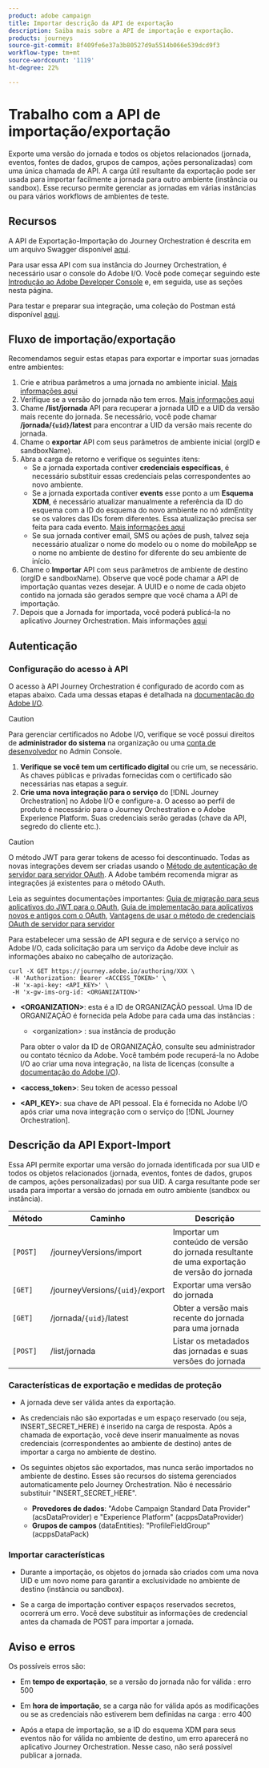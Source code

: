 ```yaml
---
product: adobe campaign
title: Importar descrição da API de exportação
description: Saiba mais sobre a API de importação e exportação.
products: journeys
source-git-commit: 8f409fe6e37a3b80527d9a5514b066e539dcd9f3
workflow-type: tm+mt
source-wordcount: '1119'
ht-degree: 22%

---
```



# Trabalho com a API de importação/exportação

Exporte uma versão do jornada e todos os objetos relacionados (jornada, eventos, fontes de dados, grupos de campos, ações personalizadas) com uma única chamada de API. A carga útil resultante da exportação pode ser usada para importar facilmente a jornada para outro ambiente (instância ou sandbox).
Esse recurso permite gerenciar as jornadas em várias instâncias ou para vários workflows de ambientes de teste.


## Recursos

A API de Exportação-Importação do Journey Orchestration é descrita em um arquivo Swagger disponível [aqui](https://adobedocs.github.io/JourneyAPI/docs/).

Para usar essa API com sua instância do Journey Orchestration, é necessário usar o console do Adobe I/O. Você pode começar seguindo este [Introdução ao Adobe Developer Console](https://www.adobe.io/apis/experienceplatform/console/docs.html#!AdobeDocs/adobeio-console/master/getting-started.md) e, em seguida, use as seções nesta página.

Para testar e preparar sua integração, uma coleção do Postman está disponível [aqui](https://raw.githubusercontent.com/AdobeDocs/JourneyAPI/master/postman-collections/Journey-Orchestration_Export-import-API_postman-collection.json).


## Fluxo de importação/exportação

Recomendamos seguir estas etapas para exportar e importar suas jornadas entre ambientes:

1. Crie e atribua parâmetros a uma jornada no ambiente inicial. [Mais informações aqui](https://experienceleague.adobe.com/docs/journeys/using/building-journeys/about-journey-building/journey.html)
1. Verifique se a versão do jornada não tem erros. [Mais informações aqui](https://experienceleague.adobe.com/docs/journeys/using/building-journeys/testing-the-journey.html)
1. Chame **/list/jornada** API para recuperar a jornada UID e a UID da versão mais recente do jornada. Se necessário, você pode chamar **/jornada/`{uid}`/latest** para encontrar a UID da versão mais recente do jornada.
1. Chame o **exportar** API com seus parâmetros de ambiente inicial (orgID e sandboxName).
1. Abra a carga de retorno e verifique os seguintes itens:
   * Se a jornada exportada contiver **credenciais específicas**, é necessário substituir essas credenciais pelas correspondentes ao novo ambiente.
   * Se a jornada exportada contiver **events** esse ponto a um **Esquema XDM**, é necessário atualizar manualmente a referência da ID do esquema com a ID do esquema do novo ambiente no nó xdmEntity se os valores das IDs forem diferentes. Essa atualização precisa ser feita para cada evento. [Mais informações aqui](https://experienceleague.adobe.com/docs/journeys/using/events-journeys/experience-event-schema.html)
   * Se sua jornada contiver email, SMS ou ações de push, talvez seja necessário atualizar o nome do modelo ou o nome do mobileApp se o nome no ambiente de destino for diferente do seu ambiente de início.
1. Chame o **Importar** API com seus parâmetros de ambiente de destino (orgID e sandboxName). Observe que você pode chamar a API de importação quantas vezes desejar. A UUID e o nome de cada objeto contido na jornada são gerados sempre que você chama a API de importação.
1. Depois que a Jornada for importada, você poderá publicá-la no aplicativo Journey Orchestration. Mais informações [aqui](https://experienceleague.adobe.com/docs/journeys/using/building-journeys/publishing-the-journey.html)


## Autenticação

### Configuração do acesso à API

O acesso à API Journey Orchestration é configurado de acordo com as etapas abaixo. Cada uma dessas etapas é detalhada na [documentação do Adobe I/O](https://www.adobe.io/authentication/auth-methods.html#!AdobeDocs/adobeio-auth/master/AuthenticationOverview/ServiceAccountIntegration.md).

>[!CAUTION]
>
>Para gerenciar certificados no Adobe I/O, verifique se você possui direitos de <b>administrador do sistema</b> na organização ou uma [conta de desenvolvedor](https://helpx.adobe.com/br/enterprise/using/manage-developers.html) no Admin Console.

1. **Verifique se você tem um certificado digital** ou crie um, se necessário. As chaves públicas e privadas fornecidas com o certificado são necessárias nas etapas a seguir.
1. **Crie uma nova integração para o serviço** do [!DNL Journey Orchestration] no Adobe I/O e configure-a. O acesso ao perfil de produto é necessário para o Journey Orchestration e o Adobe Experience Platform. Suas credenciais serão geradas (chave da API, segredo do cliente etc.).

>[!CAUTION]
>
>O método JWT para gerar tokens de acesso foi descontinuado. Todas as novas integrações devem ser criadas usando o [Método de autenticação de servidor para servidor OAuth](https://experienceleague.adobe.com/docs/experience-platform/landing/platform-apis/api-authentication.html#select-oauth-server-to-server). A Adobe também recomenda migrar as integrações já existentes para o método OAuth.
>
>Leia as seguintes documentações importantes:
>[Guia de migração para seus aplicativos do JWT para o OAuth](https://developer.adobe.com/developer-console/docs/guides/authentication/ServerToServerAuthentication/migration/),
>[Guia de implementação para aplicativos novos e antigos com o OAuth](https://developer.adobe.com/developer-console/docs/guides/authentication/ServerToServerAuthentication/implementation/),
>[Vantagens de usar o método de credenciais OAuth de servidor para servidor](https://developer.adobe.com/developer-console/docs/guides/authentication/ServerToServerAuthentication/migration/#why-oauth-server-to-server-credentials)


Para estabelecer uma sessão de API segura e de serviço a serviço no Adobe I/O, cada solicitação para um serviço da Adobe deve incluir as informações abaixo no cabeçalho de autorização.

```
curl -X GET https://journey.adobe.io/authoring/XXX \
 -H 'Authorization: Bearer <ACCESS_TOKEN>' \
 -H 'x-api-key: <API_KEY>' \
 -H 'x-gw-ims-org-id: <ORGANIZATION>'
```

* **&lt;ORGANIZATION>**: esta é a ID de ORGANIZAÇÃO pessoal. Uma ID de ORGANIZAÇÃO é fornecida pela Adobe para cada uma das instâncias :

   * &lt;organization> : sua instância de produção

  Para obter o valor da ID de ORGANIZAÇÃO, consulte seu administrador ou contato técnico da Adobe. Você também pode recuperá-la no Adobe I/O ao criar uma nova integração, na lista de licenças (consulte a [documentação do Adobe I/O](https://www.adobe.io/authentication.html)).

* **&lt;access_token>**: Seu token de acesso pessoal

* **&lt;API_KEY>**: sua chave de API pessoal. Ela é fornecida no Adobe I/O após criar uma nova integração com o serviço do [!DNL Journey Orchestration].



## Descrição da API Export-Import

Essa API permite exportar uma versão do jornada identificada por sua UID e todos os objetos relacionados (jornada, eventos, fontes de dados, grupos de campos, ações personalizadas) por sua UID.
A carga resultante pode ser usada para importar a versão do jornada em outro ambiente (sandbox ou instância).

| Método | Caminho | Descrição |
|---|---|---|
| `[POST]` | /journeyVersions/import | Importar um conteúdo de versão do jornada resultante de uma exportação de versão do jornada |
| `[GET]` | /journeyVersions/`{uid}`/export | Exportar uma versão do jornada |
| `[GET]` | /jornada/`{uid}`/latest | Obter a versão mais recente do jornada para uma jornada |
| `[POST]` | /list/jornada | Listar os metadados das jornadas e suas versões do jornada |


### Características de exportação e medidas de proteção

* A jornada deve ser válida antes da exportação.

* As credenciais não são exportadas e um espaço reservado (ou seja, INSERT_SECRET_HERE) é inserido na carga de resposta.
Após a chamada de exportação, você deve inserir manualmente as novas credenciais (correspondentes ao ambiente de destino) antes de importar a carga no ambiente de destino.

* Os seguintes objetos são exportados, mas nunca serão importados no ambiente de destino. Esses são recursos do sistema gerenciados automaticamente pelo Journey Orchestration. Não é necessário substituir &quot;INSERT_SECRET_HERE&quot;.
   * **Provedores de dados**: &quot;Adobe Campaign Standard Data Provider&quot; (acsDataProvider) e &quot;Experience Platform&quot; (acppsDataProvider)
   * **Grupos de campos** (dataEntities): &quot;ProfileFieldGroup&quot; (acppsDataPack)



### Importar características

* Durante a importação, os objetos do jornada são criados com uma nova UID e um novo nome para garantir a exclusividade no ambiente de destino (instância ou sandbox).

* Se a carga de importação contiver espaços reservados secretos, ocorrerá um erro. Você deve substituir as informações de credencial antes da chamada de POST para importar a jornada.

## Aviso e erros

Os possíveis erros são:

* Em **tempo de exportação**, se a versão do jornada não for válida : erro 500

* Em **hora de importação**, se a carga não for válida após as modificações ou se as credenciais não estiverem bem definidas na carga : erro 400

* Após a etapa de importação, se a ID do esquema XDM para seus eventos não for válida no ambiente de destino, um erro aparecerá no aplicativo Journey Orchestration. Nesse caso, não será possível publicar a jornada.